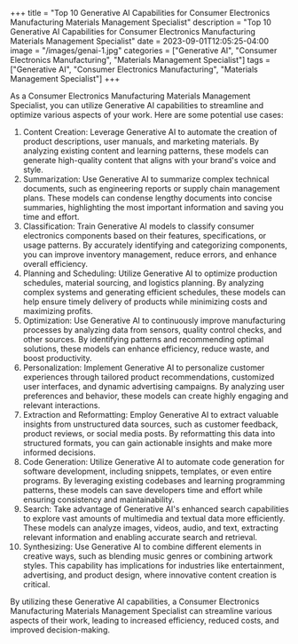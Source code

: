 +++
title = "Top 10 Generative AI Capabilities for Consumer Electronics Manufacturing Materials Management Specialist"
description = "Top 10 Generative AI Capabilities for Consumer Electronics Manufacturing Materials Management Specialist"
date = 2023-09-01T12:05:25-04:00
image = "/images/genai-1.jpg"
categories = ["Generative AI", "Consumer Electronics Manufacturing", "Materials Management Specialist"]
tags = ["Generative AI", "Consumer Electronics Manufacturing", "Materials Management Specialist"]
+++

As a Consumer Electronics Manufacturing Materials Management Specialist, you can utilize Generative AI capabilities to streamline and optimize various aspects of your work. Here are some potential use cases:

1. Content Creation: Leverage Generative AI to automate the creation of product descriptions, user manuals, and marketing materials. By analyzing existing content and learning patterns, these models can generate high-quality content that aligns with your brand's voice and style.
2. Summarization: Use Generative AI to summarize complex technical documents, such as engineering reports or supply chain management plans. These models can condense lengthy documents into concise summaries, highlighting the most important information and saving you time and effort.
3. Classification: Train Generative AI models to classify consumer electronics components based on their features, specifications, or usage patterns. By accurately identifying and categorizing components, you can improve inventory management, reduce errors, and enhance overall efficiency.
4. Planning and Scheduling: Utilize Generative AI to optimize production schedules, material sourcing, and logistics planning. By analyzing complex systems and generating efficient schedules, these models can help ensure timely delivery of products while minimizing costs and maximizing profits.
5. Optimization: Use Generative AI to continuously improve manufacturing processes by analyzing data from sensors, quality control checks, and other sources. By identifying patterns and recommending optimal solutions, these models can enhance efficiency, reduce waste, and boost productivity.
6. Personalization: Implement Generative AI to personalize customer experiences through tailored product recommendations, customized user interfaces, and dynamic advertising campaigns. By analyzing user preferences and behavior, these models can create highly engaging and relevant interactions.
7. Extraction and Reformatting: Employ Generative AI to extract valuable insights from unstructured data sources, such as customer feedback, product reviews, or social media posts. By reformatting this data into structured formats, you can gain actionable insights and make more informed decisions.
8. Code Generation: Utilize Generative AI to automate code generation for software development, including snippets, templates, or even entire programs. By leveraging existing codebases and learning programming patterns, these models can save developers time and effort while ensuring consistency and maintainability.
9. Search: Take advantage of Generative AI's enhanced search capabilities to explore vast amounts of multimedia and textual data more efficiently. These models can analyze images, videos, audio, and text, extracting relevant information and enabling accurate search and retrieval.
10. Synthesizing: Use Generative AI to combine different elements in creative ways, such as blending music genres or combining artwork styles. This capability has implications for industries like entertainment, advertising, and product design, where innovative content creation is critical.

By utilizing these Generative AI capabilities, a Consumer Electronics Manufacturing Materials Management Specialist can streamline various aspects of their work, leading to increased efficiency, reduced costs, and improved decision-making.